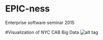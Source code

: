 EPIC-ness
===================
Enterprise software seminar 2015

#Visualization of NYC CAB Big Data
![alt tag](https://github.com/mockingbird2/EPIC-ness/blob/master/Visualization_tool.png)

